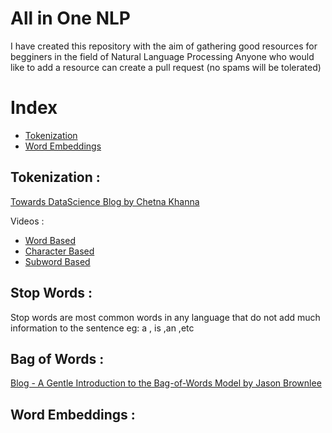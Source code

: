 # All in One NLP
I have created this repository with the aim of gathering good resources for begginers in the field of Natural Language Processing
Anyone who would like to add a resource can create a pull request (no spams will be tolerated)

# Index
- [Tokenization](#tokenization)
- [Word Embeddings](#word-embeddings)

## Tokenization :

[Towards DataScience Blog by Chetna Khanna](https://towardsdatascience.com/word-subword-and-character-based-tokenization-know-the-difference-ea0976b64e17)

Videos : 
- [Word Based ](https://youtu.be/nhJxYji1aho?si=7jRFznfTE_rwxWS1)
- [Character Based](https://www.youtube.com/watch?v=ssLq_EK2jLE&t=23s)
- [Subword Based](https://www.youtube.com/watch?v=zHvTiHr506c)

## Stop Words : 

Stop words are most common words in any language that do not add much information to the sentence eg: a , is ,an ,etc

## Bag of Words :

[Blog - A Gentle Introduction to the Bag-of-Words Model
by Jason Brownlee](https://machinelearningmastery.com/gentle-introduction-bag-words-model/)

## Word Embeddings :
